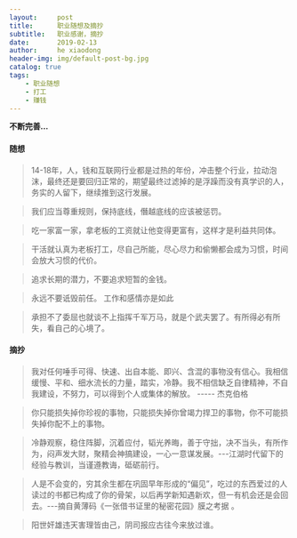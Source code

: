 ```yaml
---
layout:     post
title:      职业随想及摘抄
subtitle:   职业感谢，摘抄
date:       2019-02-13
author:     he xiaodong
header-img: img/default-post-bg.jpg
catalog: true
tags:
    - 职业随想
    - 打工
    - 赚钱
---
```


<i class='icon-heart-empty'></i> **不断完善...** <i class="icon-adjust"></i>

#### 随想                                                          
> 14-18年，人，钱和互联网行业都是过热的年份，冲击整个行业，拉动泡沫，最终还是要回归正常的，期望最终过滤掉的是浮躁而没有真学识的人，务实的人留下，继续推到这行发展。

> 我们应当尊重规则，保持底线，僭越底线的应该被惩罚。

> 吃一家富一家，拿老板的工资就让他变得更富有，这样才是利益共同体。

> 干活就认真为老板打工，尽自己所能，尽心尽力和偷懒都会成为习惯，时间会放大习惯的代价。

> 追求长期的潜力，不要追求短暂的金钱。

> 永远不要诋毁前任。 工作和感情亦是如此

> 承担不了委屈也就谈不上指挥千军万马，就是个武夫罢了。有所得必有所失，看自己的心境了。

#### 摘抄
> 我对任何唾手可得、快速、出自本能、即兴、含混的事物没有信心。我相信缓慢、平和、细水流长的力量，踏实，冷静。我不相信缺乏自律精神，不自我建设，不努力，可以得到个人或集体的解放。
                                                            ----- 杰克伯格
                                                            
> 你只能损失掉你珍视的事物，只能损失掉你曾竭力捍卫的事物，你不可能损失掉你配不上的事物。

> 冷静观察，稳住阵脚，沉着应付，韬光养晦，善于守拙，决不当头，有所作为，闷声发大财，聚精会神搞建设，一心一意谋发展。---江湖时代留下的经验与教训，当谨遵教诲，砥砺前行。

> 人是不会变的，穷其余生都在巩固早年形成的“偏见”，吃过的东西爱过的人读过的书都已构成了你的骨架，以后再学新知遇新欢，但一有机会还是会回去。---摘自黄薄码《一张借书证里的秘密花园》膜之考据 。

> 阳世奸雄违天害理皆由己，阴司报应古往今来放过谁。
